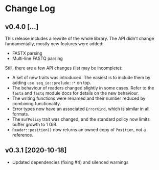 # Change Log

## v0.4.0 [...]

This release includes a rewrite of the whole library. The API didn't change
fundamentally, mostly new features were added:

* FASTX parsing
* Multi-line FASTQ parsing

Still, there are a few API changes (list may be incomplete):

* A set of new traits was introduced. The easiest is to include them by adding
  `use seq_io::prelude::*` on top.
* The behaviour of readers changed slightly in some cases. Refer to the `fasta`
  and `fastq` module docs for details on the new behaviour.
* The writing functions were renamed and their number reduced by combining 
  functionality.
* Error types now have an associated `ErrorKind`, which is similar in all
  formats.
* The `BufPolicy` trait was changed, and the standard policy now limits buffer
  growth to 1 GiB.
* `Reader::position()` now returns an owned copy of `Position`, not a reference.

## v0.3.1 [2020-10-18]

* Updated dependencies (fixing #4) and silenced warnings
